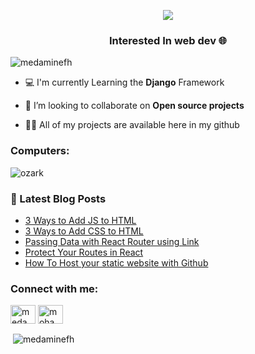 <p align="center">
  <img src="https://readme-typing-svg.herokuapp.com?color=63B4B8&size=30&center=true&width=650&height=60&lines=Hello+There+;Welcome+to+My+Github+Profile">
</p>

<h3 align="center">Interested In web dev 🌐</h3>

<p align="left"> <img src="https://komarev.com/ghpvc/?username=medaminefh&label=Profile%20views&color=0e75b6&style=flat" alt="medaminefh" /> </p>

- 💻 I'm currently Learning the **Django** Framework

- 👯 I’m looking to collaborate on **Open source projects**

- 👨‍💻 All of my projects are available here in my github


### Computers:
![ozark](https://user-images.githubusercontent.com/37845480/136686253-365ef1de-89be-4b2a-addf-572bc1afa694.gif)



### 📕 Latest Blog Posts

<!-- BLOG-POST-LIST:START -->
- [3 Ways to Add JS to HTML](https://dev.to/medaminefh/3-ways-to-add-js-to-html-2n9l)
- [3 Ways to Add CSS to HTML](https://dev.to/medaminefh/3-ways-to-add-css-to-html-1fad)
- [Passing Data with React Router using Link](https://dev.to/medaminefh/passing-data-with-react-router-using-link-1h39)
- [Protect Your Routes in React](https://dev.to/medaminefh/protect-your-components-with-react-router-4hf7)
- [How To Host your static website with Github](https://dev.to/medaminefh/how-to-host-your-static-website-with-github-85i)
<!-- BLOG-POST-LIST:END -->

<h3 align="left">Connect with me:</h3>
<p align="left">
<a href="https://twitter.com/medaminefh" target="blank"><img align="center" src="https://raw.githubusercontent.com/rahuldkjain/github-profile-readme-generator/master/src/images/icons/Social/twitter.svg" alt="medaminefh" height="30" width="40" /></a>
<a href="https://linkedin.com/in/mohamed-amine-fhal" target="blank"><img align="center" src="https://raw.githubusercontent.com/rahuldkjain/github-profile-readme-generator/master/src/images/icons/Social/linked-in-alt.svg" alt="mohamed-amine-fhal" height="30" width="40" /></a>
</p>

<p>&nbsp;<img align="center" src="https://github-readme-stats.vercel.app/api?username=medaminefh&show_icons=true&locale=en&theme=cobalt" alt="medaminefh" /></p>

